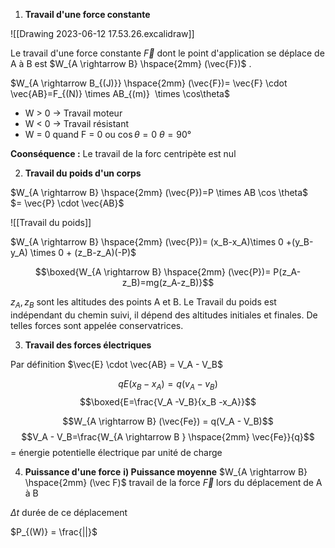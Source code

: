 1) **Travail d'une force constante** 

![[Drawing 2023-06-12 17.53.26.excalidraw]]

Le travail d'une force constante $\vec{F}$ dont le point d'application se déplace de A à B est $W_{A \rightarrow B} \hspace{2mm} (\vec{F})$ .

$W_{A \rightarrow B_{(J)}} \hspace{2mm} (\vec{F})= \vec{F} \cdot \vec{AB}=F_{(N)} \times AB_{(m)}  \times \cos\theta$ 

- W > 0 $\rightarrow$ Travail moteur
- W < 0 $\rightarrow$ Travail résistant
- W = 0 quand F = 0 ou $\cos \theta = 0$     $\theta = 90°$

**Coonséquence :** Le travail de la forc centripète est nul

2) **Travail du poids d'un corps**

$W_{A \rightarrow B} \hspace{2mm} (\vec{P})=P \times AB \cos \theta$  
                      $= \vec{P} \cdot \vec{AB}$

![[Travail du poids]]

$W_{A \rightarrow B} \hspace{2mm} (\vec{P})= (x_B-x_A)\times 0 +(y_B-y_A) \times 0 + (z_B-z_A)(-P)$

$$\boxed{W_{A \rightarrow B} \hspace{2mm} (\vec{P})= P(z_A-z_B)=mg(z_A-z_B)}$$

$z_A,z_B$  sont les altitudes des points A et B. Le Travail du poids est indépendant du chemin suivi, il dépend des altitudes initiales et finales. De telles forces sont appelée conservatrices.

3) **Travail des forces électriques**

Par définition $\vec{E} \cdot \vec{AB} = V_A - V_B$

$$qE(x_B - x_A) = q(v_A - v_B)$$
$$\boxed{E=\frac{V_A -V_B}{x_B -x_A}}$$

$$W_{A \rightarrow B} (\vec{Fe}) = q(V_A - V_B)$$
$$V_A - V_B=\frac{W_{A \rightarrow B } \hspace{2mm} \vec{Fe}}{q}$$
= énergie potentielle électrique par unité de charge

4) **Puissance d'une force**
 **i) Puissance moyenne**
$W_{A \rightarrow B} \hspace{2mm} (\vec F)$  travail de la force $\vec F$  lors du déplacement de A à B

$\Delta t$  durée de ce déplacement 

$P_{(W)} = \frac{||}$